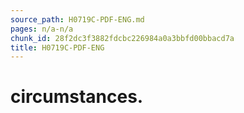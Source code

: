 ```yaml
---
source_path: H0719C-PDF-ENG.md
pages: n/a-n/a
chunk_id: 28f2dc3f3882fdcbc226984a0a3bbfd00bbacd7a
title: H0719C-PDF-ENG
---
```

# circumstances.
